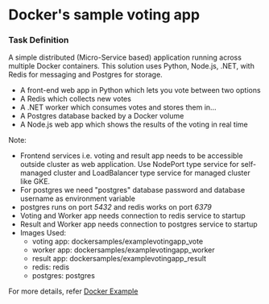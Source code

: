 # Docker's sample voting app

### Task Definition

A simple distributed (Micro-Service based) application running across multiple Docker containers.
This solution uses Python, Node.js, .NET, with Redis for messaging and Postgres for storage.
- A front-end web app in Python which lets you vote between two options
- A Redis which collects new votes
- A .NET worker which consumes votes and stores them in…
- A Postgres database backed by a Docker volume
- A Node.js web app which shows the results of the voting in real time

Note:
- Frontend services i.e. voting and result app needs to be accessible outside cluster as web application. Use NodePort type service for self-managed cluster and LoadBalancer type service for managed cluster like GKE. 
- For postgres we need "postgres" database password and database username as environment variable
- postgres runs on port <em>5432</em> and redis works on port <em>6379</em>
- Voting and Worker app needs connection to redis service to startup
- Result and Worker app needs connection to postgres service to startup
- Images Used:
  - voting app: dockersamples/examplevotingapp_vote
  - worker app: dockersamples/examplevotingapp_worker
  - result app: dockersamples/examplevotingapp_result
  - redis: redis
  - postgres: postgres

For more details, refer [Docker Example](https://github.com/dockersamples/example-voting-app)


